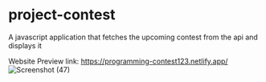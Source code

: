 # project-contest
A javascript application that fetches the upcoming contest from the api and displays it

Website Preview link: https://programming-contest123.netlify.app/
![Screenshot (47)](https://user-images.githubusercontent.com/116112063/230760275-3791e8b9-6687-445b-b7f5-2415f90c6d1c.png)
